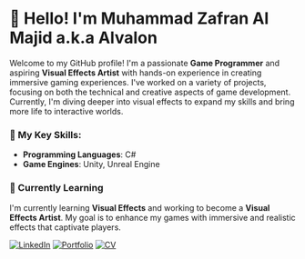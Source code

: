 # 👋 Hello! I'm Muhammad Zafran Al Majid a.k.a Alvalon

Welcome to my GitHub profile! I'm a passionate **Game Programmer** and aspiring **Visual Effects Artist** with hands-on experience in creating immersive gaming experiences. I've worked on a variety of projects, focusing on both the technical and creative aspects of game development. Currently, I'm diving deeper into visual effects to expand my skills and bring more life to interactive worlds.

### 🔧 My Key Skills:
- **Programming Languages**: C#
- **Game Engines**: Unity, Unreal Engine

### 🌱 Currently Learning
I'm currently learning **Visual Effects** and working to become a **Visual Effects Artist**. My goal is to enhance my games with immersive and realistic effects that captivate players.

[![LinkedIn](https://img.shields.io/badge/LinkedIn-Connect-blue?style=flat&logo=linkedin)](https://www.linkedin.com/in/muhammadzafranalmajid)
[![Portfolio](https://img.shields.io/badge/Portofolio-View-orange?style=flat&logo=adobeacrobatreader)]([https://alvalonportofolio.vercel.app/])
[![CV](https://img.shields.io/badge/CV-View-orange?style=flat&logo=adobeacrobatreader)](https://www.canva.com/design/DAGV0hE_-0c/UBDmzqY-zA8iqFor9Va6iA/edit?utm_content=DAGV0hE_-0c&utm_campaign=designshare&utm_medium=link2&utm_source=sharebutton)

